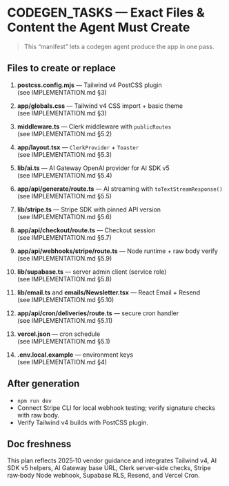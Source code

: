 # CODEGEN_TASKS — Exact Files & Content the Agent Must Create

> This “manifest” lets a codegen agent produce the app in one pass.

## Files to create or replace

1. **postcss.config.mjs** — Tailwind v4 PostCSS plugin  
   (see IMPLEMENTATION.md §3)

2. **app/globals.css** — Tailwind v4 CSS import + basic theme  
   (see IMPLEMENTATION.md §3)

3. **middleware.ts** — Clerk middleware with `publicRoutes`  
   (see IMPLEMENTATION.md §5.2)

4. **app/layout.tsx** — `ClerkProvider` + `Toaster`  
   (see IMPLEMENTATION.md §5.3)

5. **lib/ai.ts** — AI Gateway OpenAI provider for AI SDK v5  
   (see IMPLEMENTATION.md §5.4)

6. **app/api/generate/route.ts** — AI streaming with `toTextStreamResponse()`  
   (see IMPLEMENTATION.md §5.5)

7. **lib/stripe.ts** — Stripe SDK with pinned API version  
   (see IMPLEMENTATION.md §5.6)

8. **app/api/checkout/route.ts** — Checkout session  
   (see IMPLEMENTATION.md §5.7)

9. **app/api/webhooks/stripe/route.ts** — Node runtime + raw body verify  
   (see IMPLEMENTATION.md §5.9)

10. **lib/supabase.ts** — server admin client (service role)  
    (see IMPLEMENTATION.md §5.8)

11. **lib/email.ts** and **emails/Newsletter.tsx** — React Email + Resend  
    (see IMPLEMENTATION.md §5.10)

12. **app/api/cron/deliveries/route.ts** — secure cron handler  
    (see IMPLEMENTATION.md §5.11)

13. **vercel.json** — cron schedule  
    (see IMPLEMENTATION.md §5.1)

14. **.env.local.example** — environment keys  
    (see IMPLEMENTATION.md §4)

## After generation
- `npm run dev`
- Connect Stripe CLI for local webhook testing; verify signature checks with raw body.
- Verify Tailwind v4 builds with PostCSS plugin.

## Doc freshness
This plan reflects 2025‑10 vendor guidance and integrates Tailwind v4, AI SDK v5 helpers, AI Gateway base URL, Clerk server‑side checks, Stripe raw‑body Node webhook, Supabase RLS, Resend, and Vercel Cron.
